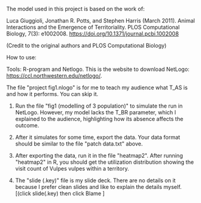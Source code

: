 The model used in this project is based on the work of:

Luca Giuggioli, Jonathan R. Potts, and Stephen Harris (March 2011). Animal Interactions and the Emergence of Territoriality. PLOS Computational Biology, 7(3): e1002008.
https://doi.org/10.1371/journal.pcbi.1002008

(Credit to the original authors and PLOS Computational Biology)



How to use:

Tools: R-program and Netlogo. This is the website to download NetLogo: https://ccl.northwestern.edu/netlogo/.

The file "project fig1.nlogo" is for me to teach my audience what T_AS is and how it performs. You can skip it.

1. Run the file "fig1 (modelling of 3 population)" to simulate the run in NetLogo. However, my model lacks the T_BR parameter, which I explained to the audience, highlighting how its absence affects the outcome.

2. After it simulates for some time, export the data. Your data format should be similar to the file "patch data.txt" above.

3. After exporting the data, run it in the file "heatmap2". After running "heatmap2" in R, you should get the utilization distribution showing the visit count of Vulpes vulpes within a territory.

4. The "slide (.key)" file is my slide deck. There are no details on it because I prefer clean slides and like to explain the details myself. [(click slide(.key) then click Blame ]

